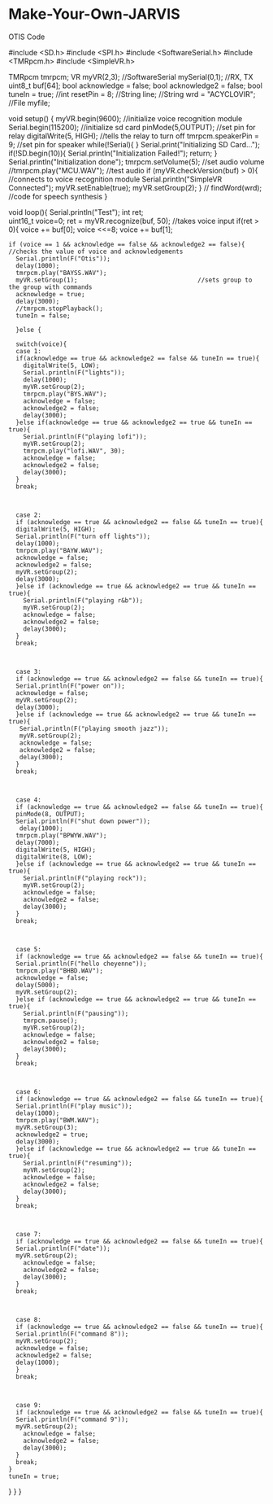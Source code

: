 # Make-Your-Own-JARVIS
OTIS Code

#include <SD.h>
#include <SPI.h>
#include <SoftwareSerial.h>
#include <TMRpcm.h>
#include <SimpleVR.h>

TMRpcm tmrpcm;
VR myVR(2,3);
//SoftwareSerial mySerial(0,1); //RX, TX
uint8_t buf[64];
bool acknowledge = false;
bool acknowledge2 = false;
bool tuneIn = true;
//int resetPin = 8;
//String line;
//String wrd = "ACYCLOVIR";
//File myfile;



void setup() {
  myVR.begin(9600);           //initialize voice recognition module
  Serial.begin(115200);       //initialize sd card
  pinMode(5,OUTPUT);          //set pin for relay
  digitalWrite(5, HIGH);      //tells the relay to turn off
  tmrpcm.speakerPin = 9;      //set pin for speaker
  while(!Serial){
    }
  Serial.print("Initializing SD Card...");
  if(!SD.begin(10)){
    Serial.println("Initialization Failed!");
    return;
    }
  Serial.println("Initialization done");
  tmrpcm.setVolume(5);        //set audio volume
  //tmrpcm.play("MCU.WAV");   //test audio
  if (myVR.checkVersion(buf) > 0){        //connects to voice recognition module
    Serial.println("SimpleVR Connected");
    myVR.setEnable(true);
    myVR.setGroup(2);
    }
  // findWord(wrd);           //code for speech synthesis
}  


void loop(){
    Serial.println("Test");
    int ret;        
    uint16_t voice=0;
    ret = myVR.recognize(buf, 50);      //takes voice input
    if(ret > 0){
    voice += buf[0];
    voice <<=8;
    voice += buf[1];
    
    if (voice == 1 && acknowledge == false && acknowledge2 == false){          //checks the value of voice and acknowledgements
      Serial.println(F("Otis"));
      delay(1000);
      tmrpcm.play("BAYSS.WAV");
      myVR.setGroup(1);                                 //sets group to the group with commands
      acknowledge = true;
      delay(3000);
      //tmrpcm.stopPlayback();
      tuneIn = false;
     
      }else { 
      
      switch(voice){
      case 1:
      if(acknowledge == true && acknowledge2 == false && tuneIn == true){
        digitalWrite(5, LOW);
        Serial.println(F("lights"));
        delay(1000);
        myVR.setGroup(2);
        tmrpcm.play("BYS.WAV");
        acknowledge = false;
        acknowledge2 = false;
        delay(3000);
      }else if(acknowledge == true && acknowledge2 == true && tuneIn == true){
        Serial.println(F("playing lofi"));
        myVR.setGroup(2);
        tmrpcm.play("lofi.WAV", 30);
        acknowledge = false;
        acknowledge2 = false;
        delay(3000);
      }
      break;



      case 2:
      if (acknowledge == true && acknowledge2 == false && tuneIn == true){
      digitalWrite(5, HIGH); 
      Serial.println(F("turn off lights"));
      delay(1000);
      tmrpcm.play("BAYW.WAV");
      acknowledge = false;
      acknowledge2 = false;
      myVR.setGroup(2);
      delay(3000);
      }else if (acknowledge == true && acknowledge2 == true && tuneIn == true){
        Serial.println(F("playing r&b"));
        myVR.setGroup(2);
        acknowledge = false;
        acknowledge2 = false;
        delay(3000);
      }
      break;



      case 3:
      if (acknowledge == true && acknowledge2 == false && tuneIn == true){
      Serial.println(F("power on"));
      acknowledge = false;
      myVR.setGroup(2);
      delay(3000);
      }else if (acknowledge == true && acknowledge2 == true && tuneIn == true){
       Serial.println(F("playing smooth jazz"));
       myVR.setGroup(2);
       acknowledge = false;
       acknowledge2 = false;
       delay(3000);
      }
      break;



      case 4:
      if (acknowledge == true && acknowledge2 == false && tuneIn == true){
      pinMode(8, OUTPUT);
      Serial.println(F("shut down power"));
       delay(1000);
      tmrpcm.play("BPWYW.WAV");
      delay(7000);
      digitalWrite(5, HIGH); 
      digitalWrite(8, LOW);
      }else if (acknowledge == true && acknowledge2 == true && tuneIn == true){
        Serial.println(F("playing rock"));
        myVR.setGroup(2);
        acknowledge = false;
        acknowledge2 = false;
        delay(3000);
      }
      break;



      case 5:
      if (acknowledge == true && acknowledge2 == false && tuneIn == true){
      Serial.println(F("hello cheyenne"));
      tmrpcm.play("BHBD.WAV");
      acknowledge = false;
      delay(5000);
      myVR.setGroup(2);
      }else if (acknowledge == true && acknowledge2 == true && tuneIn == true){
        Serial.println(F("pausing"));
        tmrpcm.pause();
        myVR.setGroup(2);
        acknowledge = false;
        acknowledge2 = false;
        delay(3000);
      }
      break;



      case 6:
      if (acknowledge == true && acknowledge2 == false && tuneIn == true){
      Serial.println(F("play music"));
      delay(1000);
      tmrpcm.play("BWM.WAV");
      myVR.setGroup(3);
      acknowledge2 = true;
      delay(3000);
      }else if (acknowledge == true && acknowledge2 == true && tuneIn == true){
        Serial.println(F("resuming"));
        myVR.setGroup(2);
        acknowledge = false;
        acknowledge2 = false;
        delay(3000);
      }
      break;



      case 7:
      if (acknowledge == true && acknowledge2 == false && tuneIn == true){
      Serial.println(F("date"));
      myVR.setGroup(2);
        acknowledge = false;
        acknowledge2 = false;
        delay(3000);
      }
      break;



      case 8:
      if (acknowledge == true && acknowledge2 == false && tuneIn == true){
      Serial.println(F("command 8"));
      myVR.setGroup(2);
      acknowledge = false;
      acknowledge2 = false;
      delay(1000);
      }
      break;



      case 9:
      if (acknowledge == true && acknowledge2 == false && tuneIn == true){
      Serial.println(F("command 9"));
      myVR.setGroup(2);
        acknowledge = false;
        acknowledge2 = false;
        delay(3000);
      }
      break;
    }
    tuneIn = true;
  }
 }
}
